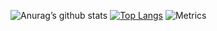 ![Anurag’s github stats](https://github-readme-stats.vercel.app/api?username=YvesJaques&show_icons=true&count_private=true&theme=dracula)
[![Top Langs](https://github-readme-stats.vercel.app/api/top-langs/?username=YvesJaques&exclude_repo=cem_clipnet&layout=compact&theme=dracula)](https://github.com/anuraghazra/github-readme-stats)
![Metrics](https://metrics.lecoq.io/YvesJaques?template=classic&activity=1&followup=1&isocalendar=1&languages=1&stars=1&posts=1&posts.limit=4&posts.source=dev.to&isocalendar.duration=half-year&stars.limit=4&activity.limit=5&activity.days=14&activity.filter=all&config.timezone=America%2FSao_Paulo&config.animated=true)
